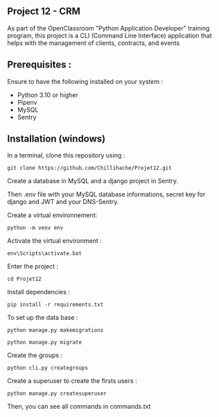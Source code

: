 Project 12 - CRM
-
As part of the OpenClassroom "Python Application Developer" training program, this project is a CLI (Command Line Interface) application that helps with the management of clients, contracts, and events

Prerequisites :
-
Ensure to have the following installed on your system :

* Python 3.10 or higher
* Pipenv
* MySQL
* Sentry

Installation (windows)
-
In a terminal, clone this repository using :

    git clone https://github.com/Chillihache/Projet12.git

Create a database in MySQL and a django project in Sentry.

Then .env file with your MySQL database informations, secret key for django and JWT and your DNS-Sentry.

Create a virtual environnement:

    python -m venv env

Activate the virtual environment :

    env\Scripts\activate.bat
    
Enter the project :

    cd Projet12

Install dependencies :

    pip install -r requirements.txt

To set up the data base :

    python manage.py makemigrations

    python manage.py migrate

Create the groups :

    python cli.py creategroups

Create a superuser to create the firsts users :

    python manage.py createsuperuser

Then, you can see all commands in commands.txt


